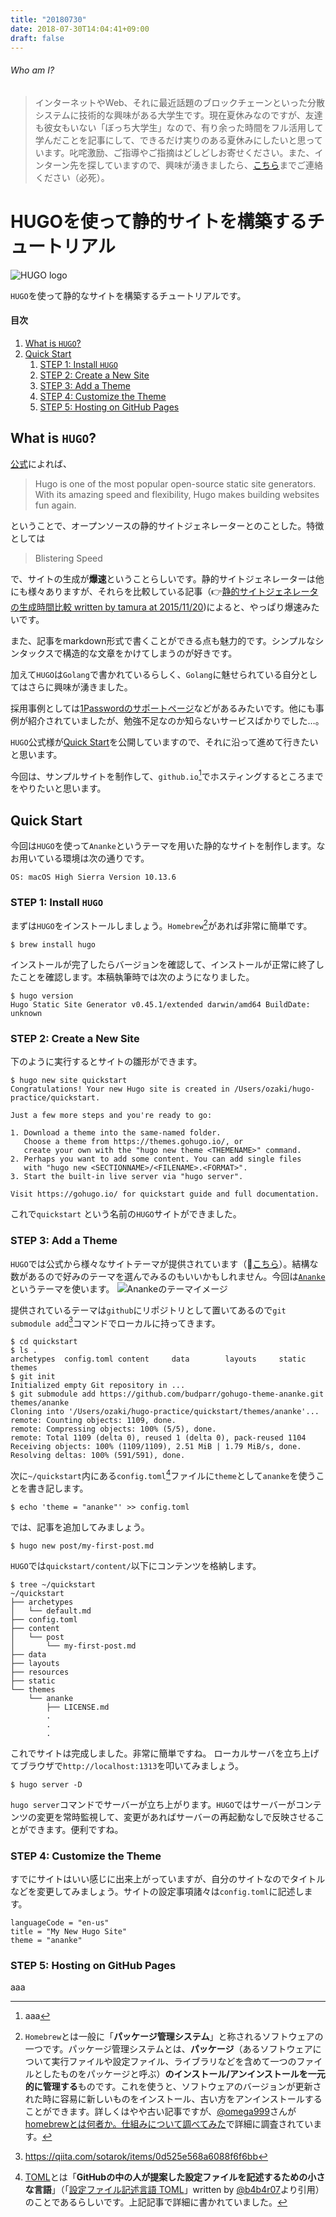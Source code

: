 ```yaml
---
title: "20180730"
date: 2018-07-30T14:04:41+09:00
draft: false
---
```

###### Who am I?
> インターネットやWeb、それに最近話題のブロックチェーンといった分散システムに技術的な興味がある大学生です。現在夏休みなのですが、友達も彼女もいない「ぼっち大学生」なので、有り余った時間をフル活用して学んだことを記事にして、できるだけ実りのある夏休みにしたいと思っています。叱咤激励、ご指導やご指摘はどしどしお寄せください。また、インターン先を探していますので、興味が湧きましたら、[こちら]()までご連絡ください（必死）。

# HUGOを使って静的サイトを構築するチュートリアル
![`HUGO` logo](https://i2.wp.com/www.karakaram.com/wp-content/uploads/2018/04/hugo-logo.png?zoom=2&resize=565%2C151&ssl=1)

`HUGO`を使って静的なサイトを構築するチュートリアルです。

#### 目次
1. [What is `HUGO`?](#what-is-hugo)
2. [Quick Start](#quick-start-top)
	1. [STEP 1: Install `HUGO`](#install-hugo)
	2. [STEP 2: Create a New Site](#create-a-new-site)
	3. [STEP 3: Add a Theme](#add-a-theme)
	4. [STEP 4: Customize the Theme](#customize-the-theme)
	5. [STEP 5: Hosting on GitHub Pages](#hosting-on-github-pages)
	
	
## <a name = "what-is-hugo">What is `HUGO`?</a>
[公式](https://gohugo.io/)によれば、
> Hugo is one of the most popular open-source static site generators. With its amazing speed and flexibility, Hugo makes building websites fun again.

ということで、オープンソースの静的サイトジェネレーターとのことした。特徴としては

> Blistering Speed

で、サイトの生成が**爆速**ということらしいです。静的サイトジェネレーターは他にも様々ありますが、それらを比較している記事（👉[静的サイトジェネレータの生成時間比較 written by tamura at 2015/11/20](http://tamura.goga.co.jp/article/429818193.html))によると、やっぱり爆速みたいです。

また、記事をmarkdown形式で書くことができる点も魅力的です。シンプルなシンタックスで構造的な文章をかけてしまうのが好きです。

加えて`HUGO`は`Golang`で書かれているらしく、`Golang`に魅せられている自分としてはさらに興味が湧きました。

採用事例としては[1Passwordのサポートページ](!https://support.1password.com)などがあるみたいです。他にも事例が紹介されていましたが、勉強不足なのか知らないサービスばかりでした…。

`HUGO`公式様が[Quick Start](https://gohugo.io/getting-started/quick-start/)を公開していますので、それに沿って進めて行きたいと思います。

今回は、サンプルサイトを制作して、`github.io`[^github.io]でホスティングするところまでをやりたいと思います。

## <a name = "quick-start-top">Quick Start</a>
今回は`HUGO`を使って`Ananke`というテーマを用いた静的なサイトを制作します。なお用いている環境は次の通りです。

```
OS: macOS High Sierra Version 10.13.6
```

### <a name = "install-hugo">STEP 1: Install `HUGO`</a>
まずは`HUGO`をインストールしましょう。`Homebrew`[^homebrew]があれば非常に簡単です。

```
$ brew install hugo

```

インストールが完了したらバージョンを確認して、インストールが正常に終了したことを確認します。本稿執筆時では次のようになりました。

```
$ hugo version
Hugo Static Site Generator v0.45.1/extended darwin/amd64 BuildDate: unknown
```

### <a name = "create-a-new-site">STEP 2: Create a New Site</a>
下のように実行するとサイトの雛形ができます。

```
$ hugo new site quickstart
Congratulations! Your new Hugo site is created in /Users/ozaki/hugo-practice/quickstart.

Just a few more steps and you're ready to go:

1. Download a theme into the same-named folder.
   Choose a theme from https://themes.gohugo.io/, or
   create your own with the "hugo new theme <THEMENAME>" command.
2. Perhaps you want to add some content. You can add single files
   with "hugo new <SECTIONNAME>/<FILENAME>.<FORMAT>".
3. Start the built-in live server via "hugo server".

Visit https://gohugo.io/ for quickstart guide and full documentation.
```
これで`quickstart` という名前の`HUGO`サイトができました。

### <a name = "add-a-theme">STEP 3: Add a Theme</a>
`HUGO`では公式から様々なサイトテーマが提供されています（🤛[こちら](https://themes.gohugo.io/)）。結構な数があるので好みのテーマを選んでみるのもいいかもしれません。今回は[`Ananke`](https://themes.gohugo.io/gohugo-theme-ananke/)というテーマを使います。
![`Ananke`のテーマイメージ](https://d33wubrfki0l68.cloudfront.net/9c91005983775b36c0467f3875082a075eea026d/976f1/gohugo-theme-ananke/screenshot-gohugo-theme-ananke_hu05e872823bf4dc022f268827105dd45c_394121_1500x1000_fill_catmullrom_top_2.png)

提供されているテーマは`github`にリポジトリとして置いてあるので`git submodule add`[^git-submodule-add]コマンドでローカルに持ってきます。

```
$ cd quickstart
$ ls .
archetypes  config.toml content     data        layouts     static      themes
$ git init
Initialized empty Git repository in ...
$ git submodule add https://github.com/budparr/gohugo-theme-ananke.git themes/ananke
Cloning into '/Users/ozaki/hugo-practice/quickstart/themes/ananke'...
remote: Counting objects: 1109, done.
remote: Compressing objects: 100% (5/5), done.
remote: Total 1109 (delta 0), reused 1 (delta 0), pack-reused 1104
Receiving objects: 100% (1109/1109), 2.51 MiB | 1.79 MiB/s, done.
Resolving deltas: 100% (591/591), done.
```
次に`~/quickstart`内にある`config.toml`[^toml]ファイルに`theme`として`ananke`を使うことを書き記します。

```
$ echo 'theme = "ananke"' >> config.toml
```

では、記事を追加してみましょう。

```
$ hugo new post/my-first-post.md
```

`HUGO`では`quickstart/content/`以下にコンテンツを格納します。

``` 
$ tree ~/quickstart
~/quickstart
├── archetypes
│   └── default.md
├── config.toml
├── content
│   └── post
│       └── my-first-post.md
├── data
├── layouts
├── resources
├── static
└── themes
    └── ananke
        ├── LICENSE.md
        .
        .
        .
```
これでサイトは完成しました。非常に簡単ですね。
ローカルサーバを立ち上げてブラウザで`http://localhost:1313`を叩いてみましょう。

```
$ hugo server -D
```

`hugo server`コマンドでサーバーが立ち上がります。`HUGO`ではサーバーがコンテンツの変更を常時監視して、変更があればサーバーの再起動なしで反映させることができます。便利ですね。

### <a name = "customize-the-theme">STEP 4: Customize the Theme</a>
すでにサイトはいい感じに出来上がっていますが、自分のサイトなのでタイトルなどを変更してみましょう。サイトの設定事項諸々は`config.toml`に記述します。

```
languageCode = "en-us"
title = "My New Hugo Site"
theme = "ananke"
```

### <a name= "hosting-on-github-pages">STEP 5: Hosting on GitHub Pages</a>
aaa


[^github.io]: aaa

[^homebrew]: `Homebrew`とは一般に「**パッケージ管理システム**」と称されるソフトウェアの一つです。パッケージ管理システムとは、**パッケージ**（あるソフトウェアについて実行ファイルや設定ファイル、ライブラリなどを含めて一つのファイルとしたものをパッケージと呼ぶ）**のインストール/アンインストールを一元的に管理する**ものです。これを使うと、ソフトウェアのバージョンが更新された時に容易に新しいものをインストール、古い方をアンインストールすることができます。詳しくはやや古い記事ですが、[@omega999](!https://qiita.com/omega999)さんが[homebrewとは何者か。仕組みについて調べてみた](!https://qiita.com/omega999/items/6f65217b81ad3fffe7e6)で詳細に調査されています。

[^git-submodule-add]: https://qiita.com/sotarok/items/0d525e568a6088f6f6bb

[^toml]: [TOML](https://github.com/toml-lang/toml)とは「**GitHubの中の人が提案した設定ファイルを記述するための小さな言語**」（「[設定ファイル記述言語 TOML](https://qiita.com/b4b4r07/items/77c327742fc2256d6cbe)」written by [@b4b4r07](https://qiita.com/b4b4r07)より引用）のことであるらしいです。上記記事で詳細に書かれていました。


